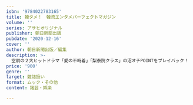 ```yaml
---
isbn: '9784022783165'
title: 韓タメ！　韓流エンタメパーフェクトマガジン
volume: ''
series: アサヒオリジナル
publisher: 朝日新聞出版
pubdate: '2020-12-16'
cover: ''
author: 朝日新聞出版／編集
description: >-
  空前の２大ヒットドラマ「愛の不時着」「梨泰院クラス」の沼オチPOINTをプレイバック！　年末年始に楽しみたい超話題のNEXTドラマもたっぷり紹介！　最新のK-POPチェックから東京で楽しむ韓国まで、ミーハー韓流エンタメを完全網羅！
price: '900'
genre: ''
target: 雑誌扱い
format: ムック・その他
content: 諸芸・娯楽

---
```

